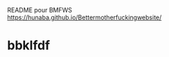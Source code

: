 README pour BMFWS
https://hunaba.github.io/Bettermotherfuckingwebsite/

bbklfdf
=====================
